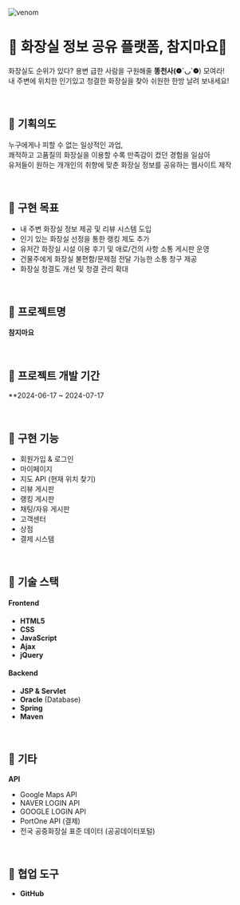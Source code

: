 ![venom](https://capsule-render.vercel.app/api?type=venom&height=200&text=MAYO&fontSize=40&color=:8871e5,0:b678c4&stroke=#020715)

# 🚽 화장실 정보 공유 플랫폼, 참지마요💩

화장실도 순위가 있다? 용변 급한 사람을 구원해줄 **똥천사(❁´◡`❁**) 모여라!  
내 주변에 위치한 인기있고 청결한 화장실을 찾아 쉬원한 한방 날려 보내세요!

<br>

## 🧻 기획의도
누구에게나 피할 수 없는 일상적인 과업, <br>
쾌적하고 고품질의 화장실을 이용할 수록 만족감이 컸던 경험을 일삼아 <br>
유저들이 원하는 개개인의 취향에 맞춘 화장실 정보를 공유하는 웹사이트 제작

<br>

## 🧻 구현 목표
- 내 주변 화장실 정보 제공 및 리뷰 시스템 도입
- 인기 있는 화장실 선정을 통한 랭킹 제도 추가
- 유저간 화장실 시설 이용 후기 및 애로/건의 사항 소통 게시판 운영
- 건물주에게 화장실 불편함/문제점 전달 가능한 소통 창구 제공
- 화장실 청결도 개선 및 청결 관리 확대

<br>

## 🧻 프로젝트명 

**참지마요**

<br>

## 🧻 프로젝트 개발 기간

**2024-06-17 ~ 2024-07-17

<br>

## 🧻 구현 기능

- 회원가입 & 로그인
- 마이페이지
- 지도 API (현재 위치 찾기)
- 리뷰 게시판
- 랭킹 게시판
- 채팅/자유 게시판
- 고객센터
- 상점
- 결제 시스템

<br>

## 🧻 기술 스택

#### Frontend 

- **HTML5**
- **CSS**
- **JavaScript**
- **Ajax**
- **jQuery**

#### Backend

- **JSP & Servlet**
- **Oracle** (Database)
- **Spring**
- **Maven**

<br>

## 🧻 기타

**API**
- Google Maps API
- NAVER LOGIN API
- GOOGLE LOGIN API
- PortOne API (결제)
- 전국 공중화장실 표준 데이터 (공공데이터포털)

<br>

## 🧻 협업 도구

- **GitHub**

